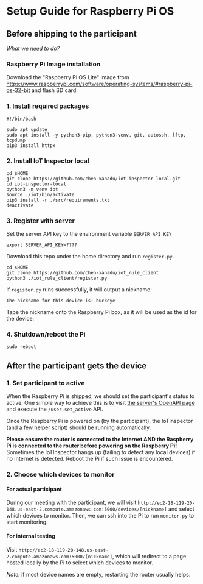 # Setup Guide for Raspberry Pi OS

## Before shipping to the participant

*What we need to do?*
### Raspberry Pi Image installation

Download the "Raspberry Pi OS Lite" image from https://www.raspberrypi.com/software/operating-systems/#raspberry-pi-os-32-bit and flash SD card.

### 1. Install required packages

```shell
#!/bin/bash

sudo apt update
sudo apt install -y python3-pip, python3-venv, git, autossh, lftp, tcpdump
pip3 install httpx
```

### 2. Install IoT Inspector local
```shell
cd $HOME
git clone https://github.com/chen-xanadu/iot-inspector-local.git
cd iot-inspector-local
python3 -m venv iot
source ./iot/bin/activate
pip3 install -r ./src/requirements.txt
deactivate
```

### 3. Register with server

Set the server API key to the environment variable `SERVER_API_KEY`
```shell
export SERVER_API_KEY=????
```

Download this repo under the home directory and run `register.py`.
```shell
cd $HOME
git clone https://github.com/chen-xanadu/iot_rule_client
python3 ./iot_rule_client/register.py
```
If `register.py` runs successfully, it will output a nickname:
```
The nickname for this device is: buckeye
```
Tape the nickname onto the Raspberry Pi box, as it will be used as the id for the device.


### 4. Shutdown/reboot the Pi
```shell
sudo reboot
```



## After the participant gets the device

### 1. Set participant to active

When the Raspberry Pi is shipped, we should set the participant's status to active. One simple way to achieve this is to visit [the server's OpenAPI page](http://ec2-18-119-20-148.us-east-2.compute.amazonaws.com:5000/docs#/default/add_device_device_add_post) and execute the `/user.set_active` API.

Once the Raspberry Pi is powered on (by the participant), the IoTInspector (and a few helper script) should be running automatically.

**Please ensure the router is connected to the Internet AND the Raspberry Pi is connected to the router before powering on the Raspberry Pi!**  Sometimes the IoTInspector hangs up (failing to detect any local devices) if no Internet is detected. Reboot the Pi if such issue is encountered.

### 2. Choose which devices to monitor



#### For actual participant

During our meeting with the participant, we will visit `http://ec2-18-119-20-148.us-east-2.compute.amazonaws.com:5000/devices/[nickname]` and select which devices to monitor. Then, we can ssh into the Pi to run `monitor.py` to start monitoring.

#### For internal testing

Visit `http://ec2-18-119-20-148.us-east-2.compute.amazonaws.com:5000/[nickname]`, which will redirect to a page hosted locally by the Pi to select which devices to monitor.

*Note:* if most device names are empty, restarting the router usually helps. 
